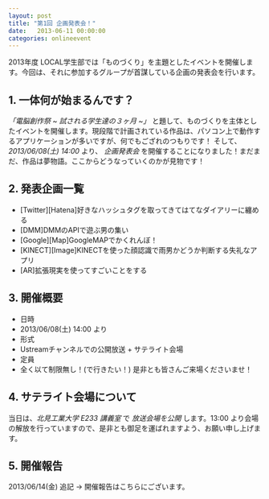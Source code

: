 ```yaml
---
layout: post
title: "第1回 企画発表会！"
date:   2013-06-11 00:00:00
categories: onlineevent
---
```


2013年度 LOCAL学生部では「ものづくり」を主題としたイベントを開催します。今回は、それに参加するグループが首謀している企画の発表会を行います。

## 1. 一体何が始まるんです？

 *「電脳創作祭 ~ 試される学生達の３ヶ月 ~」* と題して、ものづくりを主体としたイベントを開催します。現段階で計画されている作品は、パソコン上で動作するアプリケーションが多いですが、何でもござれのつもりです！
 そして、 *2013/06/08(土) 14:00* より、 *企画発表会* を開催することになりました！まだまだ、作品は夢物語。ここからどうなっていくのかが見物です！

## 2. 発表企画一覧

- [Twitter][Hatena]好きなハッシュタグを取ってきてはてなダイアリーに纏める
- [DMM]DMMのAPIで遊ぶ男の集い
- [Google][Map]GoogleMAPでかくれんぼ！
- [KINECT][Image]KINECTを使った顔認識で雨男かどうか判断する失礼なアプリ
- [AR]拡張現実を使ってすごいことをする

## 3. 開催概要

- 日時 
 - 2013/06/08(土) 14:00 より
- 形式
 - Ustreamチャンネルでの公開放送 + サテライト会場
- 定員
 - 全く以て制限無し！(で行きたい！) 是非とも皆さんご来場くださいませ！

## 4. サテライト会場について

当日は、*北見工業大学 E233 講義室* で *放送会場を公開* します。13:00 より会場の解放を行っていますので、是非とも御足を運ばれますよう、お願い申し上げます。

## 5. 開催報告
2013/06/14(金) 追記 → 開催報告はこちらにございます。
